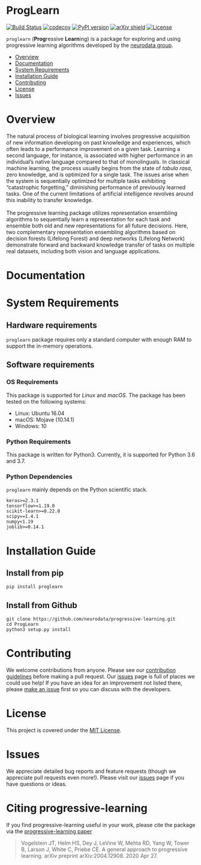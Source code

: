# ProgLearn

[![Build Status](https://travis-ci.org/neurodata/progressive-learning.svg?branch=master)](https://travis-ci.org/neurodata/progressive-learning)
[![codecov](https://codecov.io/gh/neurodata/progressive-learning/branch/master/graph/badge.svg)](https://codecov.io/gh/neurodata/progressive-learning)
[![PyPI version](https://img.shields.io/pypi/v/proglearn.svg)](https://pypi.org/project/proglearn/)
[![arXiv shield](https://img.shields.io/badge/arXiv-2004.12908-red.svg?style=flat)](https://arxiv.org/abs/2004.12908)
[![License](https://img.shields.io/badge/License-MIT-blue)](https://opensource.org/licenses/MIT)

`proglearn` (**Prog**ressive **Learn**ing) is a package for exploring and using progressive learning algorithms developed by the [neurodata group](https://neurodata.io).

- [Overview](#overview)
- [Documentation](#documentation)
- [System Requirements](#system-requirements)
- [Installation Guide](#installation-guide)
- [Contributing](#contributing)
- [License](#license)
- [Issues](#issues)

# Overview
The natural process of biological learning involves progressive acquisition of new information developing on past knowledge and experiences, which often leads to a performance improvement on a given task. Learning a second language, for instance, is associated with higher performance in an individual’s native language compared to that of monolinguals. In classical machine learning, the process usually begins from the state of <i>tabula rasa</i>, zero knowledge, and is optimized for a single task. The issues arise when the system is sequentially optimized for multiple tasks exhibiting “catastrophic forgetting,” diminishing performance of previously learned tasks. One of the current limitations of artificial intelligence revolves around this inability to transfer knowledge. <br><br>
The progressive learning package utilizes representation ensembling algorithms to sequentially learn a representation for each task and ensemble both old and new representations for all future decisions. Here, two complementary representation ensembling algorithms based on decision forests (Lifelong Forest) and deep networks (Lifelong Network) demonstrate forward and backward knowledge transfer of tasks on multiple real datasets, including both vision and language applications.

# Documentation


# System Requirements
## Hardware requirements
`proglearn` package requires only a standard computer with enough RAM to support the in-memory operations. 

## Software requirements
### OS Requirements
This package is supported for *Linux* and *macOS*. The package has been tested on the following systems:
+ Linux: Ubuntu 16.04
+ macOS: Mojave (10.14.1)
+ Windows: 10 

### Python Requirements
This package is written for Python3. Currently, it is supported for Python 3.6 and 3.7.

### Python Dependencies
`proglearn` mainly depends on the Python scientific stack.
```
keras>=2.3.1
tensorflow>=1.19.0
scikit-learn>=0.22.0
scipy==1.4.1
numpy<1.19
joblib>=0.14.1
``` 

# Installation Guide
## Install from pip
```
pip install proglearn
```

## Install from Github
```
git clone https://github.com/neurodata/progressive-learning.git
cd ProgLearn
python3 setup.py install
```

# Contributing
We welcome contributions from anyone. Please see our [contribution guidelines](https://github.com/neurodata/progressive-learning/blob/master/CONTRIBUTING.md) before making a pull request. Our 
[issues](https://github.com/neurodata/progressive-learning/issues) page is full of places we could use help! 
If you have an idea for an improvement not listed there, please 
[make an issue](https://github.com/neurodata/progressive-learning/issues/new) first so you can discuss with the 
developers. 

# License
This project is covered under the [MIT License](hhttps://github.com/neurodata/progressive-learning/blob/master/LICENSE).

# Issues
We appreciate detailed bug reports and feature requests (though we appreciate pull requests even more!). Please visit our [issues](https://github.com/neurodata/progressive-learning/issues) page if you have questions or ideas.

# Citing progressive-learning
If you find progressive-learning useful in your work, please cite the package via the [progressive-learning paper](https://arxiv.org/pdf/2004.12908.pdf)

> Vogelstein JT, Helm HS, Dey J, LeVine W, Mehta RD, Yang W, Tower B,  Larson J, White C, Priebe CE. A general approach to progressive learning. arXiv preprint arXiv:2004.12908. 2020 Apr 27.
